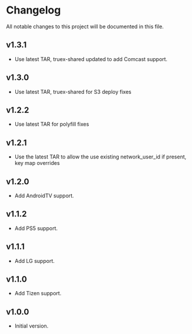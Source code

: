 # Changelog
All notable changes to this project will be documented in this file.

## v1.3.1
* Use latest TAR, truex-shared updated to add Comcast support.

## v1.3.0
* Use latest TAR, truex-shared for S3 deploy fixes

## v1.2.2
* Use latest TAR for polyfill fixes

## v1.2.1
* Use the latest TAR to allow the use existing network_user_id if present, key map overrides

## v1.2.0
* Add AndroidTV support.

## v1.1.2
* Add PS5 support.

## v1.1.1
* Add LG support.

## v1.1.0
* Add Tizen support.

## v1.0.0
* Initial version.